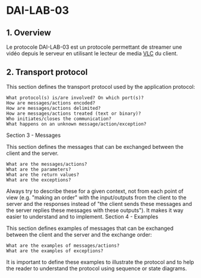 # DAI-LAB-03

## 1. Overview  
Le protocole DAI-LAB-03 est un protocole permettant de streamer une vidéo depuis le serveur en utilisant le lecteur de 
media [VLC](https://www.videolan.org/vlc/index.fr.html) du client.


## 2. Transport protocol 




This section defines the transport protocol used by the application protocol:

    What protocol(s) is/are involved? On which port(s)?
    How are messages/actions encoded?
    How are messages/actions delimited?
    How are messages/actions treated (text or binary)?
    Who initiates/closes the communication?
    What happens on an unknown message/action/exception?

Section 3 - Messages

This section defines the messages that can be exchanged between the client and the server.

    What are the messages/actions?
    What are the parameters?
    What are the return values?
    What are the exceptions?

Always try to describe these for a given context, not from each point of view (e.g. "making an order" with the input/outputs from the client to the server and the responses instead of "the client sends these messages and the server replies these messages with these outputs"). It makes it way easier to understand and to implement.
Section 4 - Examples

This section defines examples of messages that can be exchanged between the client and the server and the exchange order:

    What are the examples of messages/actions?
    What are the examples of exceptions?

It is important to define these examples to illustrate the protocol and to help the reader to understand the protocol using sequence or state diagrams.